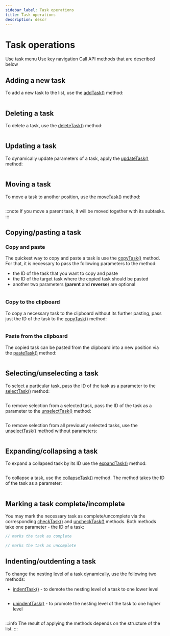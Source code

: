```yaml
---
sidebar_label: Task operations
title: Task operations
description: descr
---
```


# Task operations

Use task menu
Use key navigation
Call API methods that are described below

## Adding a new task

To add a new task to the list, use the [addTask()](../../api/methods/addtask_method/) method:

~~~js
~~~

## Deleting a task

To delete a task, use the [deleteTask()](../../api/methods/deletetask_method/) method:

~~~js
~~~

## Updating a task

To dynamically update parameters of a task, apply the [updateTask()](../../api/methods/updatetask_method/) method:

~~~js
~~~

## Moving a task

To move a task to another position, use the [moveTask()](../../api/methods/movetask_method/) method:

~~~js
~~~

:::note
If you move a parent task, it will be moved together with its subtasks.
:::

## Copying/pasting a task

### Copy and paste

The quickest way to copy and paste a task is use the [copyTask()](../../api/methods/copytask_method/) method. For that, it is necessary to pass the following parameters to the method: 
- the ID of the task that you want to copy and paste
- the ID of the target task where the copied task should be pasted
- another two parameters (**parent** and **reverse**) are optional

~~~js
~~~

### Copy to the clipboard

To copy a necessary task to the clipboard without its further pasting, pass just the ID of the task to the [copyTask()](../../api/methods/copytask_method/) method:

~~~js
~~~

### Paste from the clipboard

The copied task can be pasted from the clipboard into a new position via the [pasteTask()](../../api/methods/pastetask_method/) method:

~~~js
~~~

## Selecting/unselecting a task

To select a particular task, pass the ID of the task as a parameter to the [selectTask()](../../api/methods/selecttask_method/) method:

~~~js
~~~

To remove selection from a selected task, pass the ID of the task as a parameter to the [unselectTask()](../../api/methods/unselecttask_method/) method:

~~~js
~~~


To remove selection from all previously selected tasks, use the [unselectTask()](../../api/methods/unselecttask_method/) method without parameters:

~~~js
~~~

## Expanding/collapsing a task

To expand a collapsed task by its ID use the [expandTask()](../../api/methods/expandtask_method/) method:

~~~js
~~~

To collapse a task, use the [collapseTask()](../../api/methods/collapsetask_method/) method. The method takes the ID of the task as a parameter:

~~~js
~~~

## Marking a task complete/incomplete

You may mark the necessary task as complete/uncomplete via the corresponding [checkTask()](../../api/methods/checktask_method/) and [uncheckTask()](../../api/methods/unchecktask_method/) methods. Both methods take one parameter - the ID of a task:

~~~js
// marks the task as complete

// marks the task as uncomplete

~~~

## Indenting/outdenting a task

To change the nesting level of a task dynamically, use the following two methods:
- [indentTask()](../../api/methods/indenttask_method/) - to demote the nesting level of a task to one lower level

~~~js
~~~

- [unindentTask()](../../api/methods/unindenttask_method/) - to promote the nesting level of the task to one higher level

~~~js
~~~

:::info
The result of applying the methods depends on the structure of the list.
:::